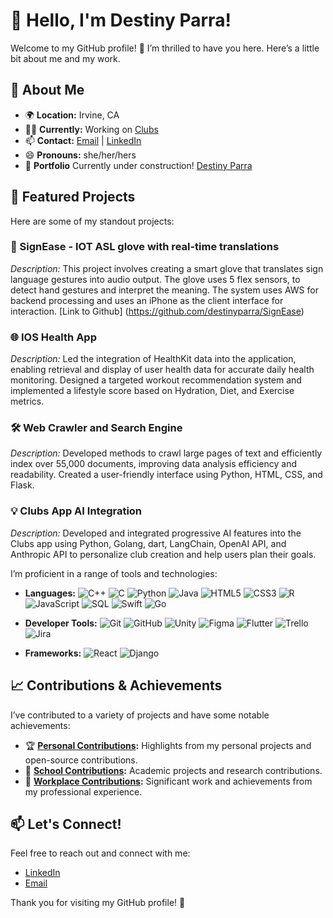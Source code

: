 # 👋 Hello, I'm Destiny Parra!

Welcome to my GitHub profile! 🌟 I’m thrilled to have you here. Here’s a little bit about me and my work.

## 🚀 About Me

- 🌍 **Location:** Irvine, CA
- 👨‍💻 **Currently:** Working on [Clubs](https://clubs.app/)
- 📫 **Contact:** [Email](mailto:Destinyparra@hotmail.com) | [LinkedIn](https://www.linkedin.com/in/destiny-nunez-parra/)
- 😄 **Pronouns:** she/her/hers
- 🚧 **Portfolio** Currently under construction! [Destiny Parra](https://destinyparra.github.io/Portfolio/)

## 🌟 Featured Projects

Here are some of my standout projects:

### 📱 SignEase - IOT ASL glove with real-time translations
*Description:* This project involves creating a smart glove that translates sign language gestures into audio output. The glove uses 5 flex sensors, to detect hand gestures and interpret the meaning. The system uses AWS for backend processing and uses an iPhone as the client interface for interaction.
[Link to Github] (https://github.com/destinyparra/SignEase)

### 🌐 IOS Health App
*Description:* Led the integration of HealthKit data into the application, enabling retrieval and display of user health data for accurate daily health monitoring. Designed a targeted workout recommendation system and implemented a lifestyle score based on Hydration, Diet, and Exercise metrics.

### 🛠️ Web Crawler and Search Engine
*Description:* Developed methods to crawl large pages of text and efficiently index over 55,000 documents, improving data analysis efficiency and readability. Created a user-friendly interface using Python, HTML, CSS, and Flask.

### 💡 Clubs App AI Integration
*Description:* Developed and integrated progressive AI features into the Clubs app using Python, Golang, dart, LangChain, OpenAI API, and Anthropic API to personalize club creation and help users plan their goals.


I’m proficient in a range of tools and technologies:

- **Languages:**
  ![C++](https://img.shields.io/badge/-C++-00599C?style=flat&logo=cplusplus&logoColor=ffffff)
  ![C](https://img.shields.io/badge/-C-A8B9CC?style=flat&logo=c&logoColor=ffffff)
  ![Python](https://img.shields.io/badge/-Python-3776AB?style=flat&logo=python&logoColor=ffffff)
  ![Java](https://img.shields.io/badge/-Java-007396?style=flat&logo=java&logoColor=ffffff)
  ![HTML5](https://img.shields.io/badge/-HTML5-E34F26?style=flat&logo=html5&logoColor=ffffff)
  ![CSS3](https://img.shields.io/badge/-CSS3-1572B6?style=flat&logo=css3&logoColor=ffffff)
  ![R](https://img.shields.io/badge/-R-276DC3?style=flat&logo=r&logoColor=ffffff)
  ![JavaScript](https://img.shields.io/badge/-JavaScript-F7DF1E?style=flat&logo=javascript&logoColor=000000)
  ![SQL](https://img.shields.io/badge/-SQL-003B57?style=flat&logo=sql&logoColor=ffffff)
  ![Swift](https://img.shields.io/badge/-Swift-F05138?style=flat&logo=swift&logoColor=ffffff)
  ![Go](https://img.shields.io/badge/-Golang-00ADD8?style=flat&logo=go&logoColor=ffffff)

- **Developer Tools:**
  ![Git](https://img.shields.io/badge/-Git-F05032?style=flat&logo=git&logoColor=ffffff)
  ![GitHub](https://img.shields.io/badge/-GitHub-181717?style=flat&logo=github&logoColor=ffffff)
  ![Unity](https://img.shields.io/badge/-Unity-000000?style=flat&logo=unity&logoColor=ffffff)
  ![Figma](https://img.shields.io/badge/-Figma-F24E1E?style=flat&logo=figma&logoColor=ffffff)
  ![Flutter](https://img.shields.io/badge/-Flutter-02569B?style=flat&logo=flutter&logoColor=ffffff)
  ![Trello](https://img.shields.io/badge/-Trello-0079BF?style=flat&logo=trello&logoColor=ffffff)
  ![Jira](https://img.shields.io/badge/-Jira-0052CC?style=flat&logo=jira&logoColor=ffffff)

- **Frameworks:** ![React](https://img.shields.io/badge/-React-61DAFB?style=flat&logo=react&logoColor=000000) ![Django](https://img.shields.io/badge/-Django-092E20?style=flat&logo=django&logoColor=ffffff)

## 📈 Contributions & Achievements

I’ve contributed to a variety of projects and have some notable achievements:

- 🏆 **[Personal Contributions](https://github.com/destinyparra/destinyparra):** Highlights from my personal projects and open-source contributions.
- 🏫 **[School Contributions](https://github.com/DestNp):** Academic projects and research contributions.
- 💼 **[Workplace Contributions](https://github.com/DestinyNP):** Significant work and achievements from my professional experience.


## 📫 Let's Connect!

Feel free to reach out and connect with me:

- [LinkedIn](https://www.linkedin.com/in/destiny-nunez-parra/)
- [Email](mailto:Destinyparra@hotmail.com)

Thank you for visiting my GitHub profile! 🚀
